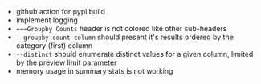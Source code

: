 - github action for pypi build
- implement logging
- `===Groupby Counts` header is not colored like other sub-headers
- `--groupby-count-column` should present it's results ordered by the category (first) column
- `--distinct` should enumerate distinct values for a given column, limited by the preview limit parameter
- memory usage in summary stats is not working
